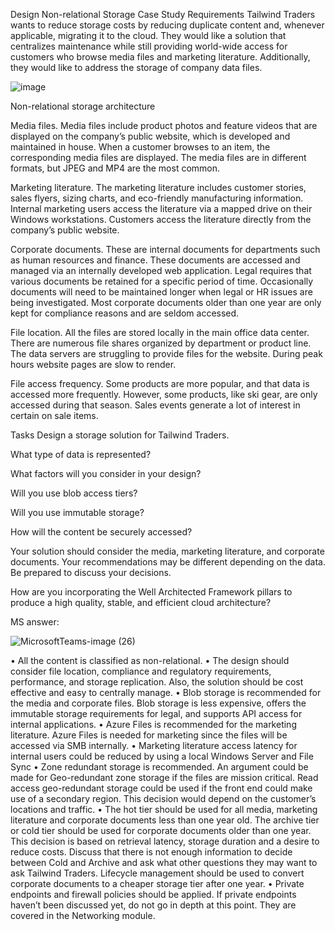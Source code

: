 Design Non-relational Storage Case Study
Requirements
Tailwind Traders wants to reduce storage costs by reducing duplicate content and, whenever applicable, migrating it to the cloud. They would like a solution that centralizes maintenance while still providing world-wide access for customers who browse media files and marketing literature. Additionally, they would like to address the storage of company data files.


![image](https://github.com/pratham98k/azure-architecture-case-studies/assets/7745943/fe14ec02-87f2-4f55-a74a-608927ebb3ce)

Non-relational storage architecture

Media files. Media files include product photos and feature videos that are displayed on the company’s public website, which is developed and maintained in house. When a customer browses to an item, the corresponding media files are displayed. The media files are in different formats, but JPEG and MP4 are the most common.

Marketing literature. The marketing literature includes customer stories, sales flyers, sizing charts, and eco-friendly manufacturing information. Internal marketing users access the literature via a mapped drive on their Windows workstations. Customers access the literature directly from the company’s public website.

Corporate documents. These are internal documents for departments such as human resources and finance. These documents are accessed and managed via an internally developed web application. Legal requires that various documents be retained for a specific period of time. Occasionally documents will need to be maintained longer when legal or HR issues are being investigated. Most corporate documents older than one year are only kept for compliance reasons and are seldom accessed.

File location. All the files are stored locally in the main office data center. There are numerous file shares organized by department or product line. The data servers are struggling to provide files for the website. During peak hours website pages are slow to render.

File access frequency. Some products are more popular, and that data is accessed more frequently. However, some products, like ski gear, are only accessed during that season. Sales events generate a lot of interest in certain on sale items.

Tasks
Design a storage solution for Tailwind Traders.

What type of data is represented?

What factors will you consider in your design?

Will you use blob access tiers?

Will you use immutable storage?

How will the content be securely accessed?

Your solution should consider the media, marketing literature, and corporate documents. Your recommendations may be different depending on the data. Be prepared to discuss your decisions.

How are you incorporating the Well Architected Framework pillars to produce a high quality, stable, and efficient cloud architecture?


MS answer:


![MicrosoftTeams-image (26)](https://github.com/pratham98k/azure-architecture-case-studies/assets/7745943/0cee590a-6b54-413d-a375-960a728acda4)



• All the content is classified as non-relational.
• The design should consider file location, compliance and regulatory requirements, performance, and storage replication. Also, the solution should be cost effective and easy to centrally manage.
• Blob storage is recommended for the media and corporate files. Blob storage is less expensive, offers the immutable storage requirements for legal, and supports API access for internal applications.
• Azure Files is recommended for the marketing literature. Azure Files is needed for marketing since the files will be accessed via SMB internally.
• Marketing literature access latency for internal users could be reduced by using a local Windows Server and File Sync
• Zone redundant storage is recommended. An argument could be made for Geo-redundant zone storage if the files are mission critical. Read access geo-redundant storage could be used if the front end could make use of a secondary region. This decision would depend on the customer’s locations and traffic.
• The hot tier should be used for all media, marketing literature and corporate documents less than one year old. The archive tier or cold tier should be used for corporate documents older than one year. This decision is based on retrieval latency, storage duration and a desire to reduce costs. Discuss that there is not enough information to decide between Cold and Archive and ask what other questions they may want to ask Tailwind Traders. Lifecycle management should be used to convert corporate documents to a cheaper storage tier after one year.
• Private endpoints and firewall policies should be applied. If private endpoints haven’t been discussed yet, do not go in depth at this point. They are covered in the Networking module.
